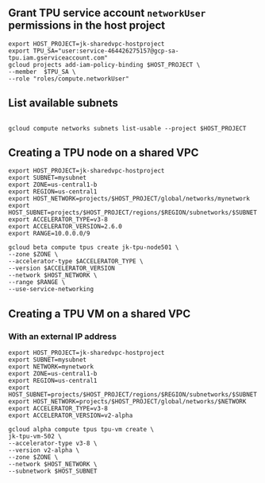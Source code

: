 

## Grant TPU service account `networkUser` permissions in the host project

```
export HOST_PROJECT=jk-sharedvpc-hostproject
export TPU_SA="user:service-464426275157@gcp-sa-tpu.iam.gserviceaccount.com"
gcloud projects add-iam-policy-binding $HOST_PROJECT \
--member  $TPU_SA \
--role "roles/compute.networkUser"
```

## List available subnets

```

gcloud compute networks subnets list-usable --project $HOST_PROJECT
```


## Creating a TPU node on a shared VPC


```
export HOST_PROJECT=jk-sharedvpc-hostproject
export SUBNET=mysubnet
export ZONE=us-central1-b
export REGION=us-central1
export HOST_NETWORK=projects/$HOST_PROJECT/global/networks/mynetwork
export HOST_SUBNET=projects/$HOST_PROJECT/regions/$REGION/subnetworks/$SUBNET
export ACCELERATOR_TYPE=v3-8
export ACCELERATOR_VERSION=2.6.0
export RANGE=10.0.0.0/9

gcloud beta compute tpus create jk-tpu-node501 \
--zone $ZONE \
--accelerator-type $ACCELERATOR_TYPE \
--version $ACCELERATOR_VERSION
--network $HOST_NETWORK \
--range $RANGE \
--use-service-networking 

```


## Creating a TPU VM on a shared VPC


### With an external IP address


```
export HOST_PROJECT=jk-sharedvpc-hostproject
export SUBNET=mysubnet
export NETWORK=mynetwork
export ZONE=us-central1-b
export REGION=us-central1
export HOST_SUBNET=projects/$HOST_PROJECT/regions/$REGION/subnetworks/$SUBNET
export HOST_NETWORK=projects/$HOST_PROJECT/global/networks/$NETWORK
export ACCELERATOR_TYPE=v3-8
export ACCELERATOR_VERSION=v2-alpha

gcloud alpha compute tpus tpu-vm create \
jk-tpu-vm-502 \
--accelerator-type v3-8 \
--version v2-alpha \
--zone $ZONE \
--network $HOST_NETWORK \
--subnetwork $HOST_SUBNET 


```
